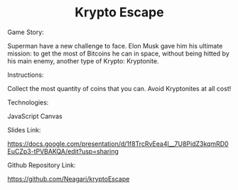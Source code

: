 <h1 align="center"> Krypto Escape </h1>

Game Story:

Superman have a new challenge to face. Elon Musk gave him his ultimate mission: to get the most of Bitcoins he can in space, without being hitted by his main enemy, another type of Krypto: Kryptonite. 

Instructions:

Collect the most quantity of coins that you can.
Avoid Kryptonites at all cost!

Technologies:

JavaScript
Canvas

Slides Link:

https://docs.google.com/presentation/d/1f8TrcRvEea4l__7U8PidZ3kqmRD0EuCZp3-tPVBAKQA/edit?usp=sharing

Github Repository Link:

https://github.com/Neagari/kryptoEscape

